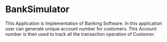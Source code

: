 # BankSimulator
 This Application is Implementation of Banking Software.
 In this application user can generate unique account number for  customers. 
 This Account number is then used to track all the transaction operation of Customer.
